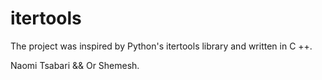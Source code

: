 # itertools
The project was inspired by Python's itertools library and written in C ++.


Naomi Tsabari && Or Shemesh.
